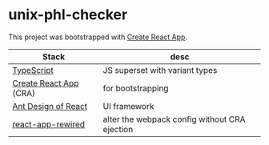 # unix-phl-checker

This project was bootstrapped with [Create React App](https://github.com/facebook/create-react-app).

| Stack                                                                  | desc                                          |
| ---------------------------------------------------------------------- | --------------------------------------------- |
| [TypeScript](https://www.typescriptlang.org/index.html)                | JS superset with variant types                |
| [Create React App](https://github.com/facebook/create-react-app) (CRA) | for bootstrapping                             |
| [Ant Design of React](https://ant.design/docs/react/introduce)         | UI framework                                  |
| [react-app-rewired](https://github.com/timarney/react-app-rewired)     | alter the webpack config without CRA ejection |
